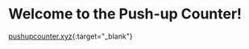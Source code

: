 # Welcome to the Push-up Counter!
[pushupcounter.xyz](http://pushupcounter.xyz){:target="_blank"}


